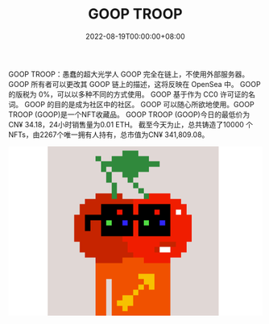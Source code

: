 ﻿---
title: "GOOP TROOP"
description: "人民的名词。 goops 在公共领域。 随意以任何你想要的方式使用它们。"
date: 2022-08-19T00:00:00+08:00
lastmod: 2022-08-19T00:00:00+08:00
draft: false
authors: ["boogArno"]
featuredImage: "goop-troop.png"
tags: ["Collectibles","GOOP TROOP"]
categories: ["nfts"]
nfts: ["Collectibles"]
blockchain: "ETH"
website: "https://dappradar.com/"
twitter: "https://twitter.com/goopdao"
discord: "https://discord.com/invite/cRfY3u42bz"
telegram: ""
github: ""
youtube: ""
twitch: ""
facebook: ""
instagram: ""
reddit: ""
medium: ""
steam: ""
gitbook: ""
googleplay: ""
appstore: ""
status: "Live"
weight: 
lightgallery: true
toc: true
pinned: false
recommend: false
recommend1: false
---
GOOP TROOP：愚蠢的超大光学人
GOOP 完全在链上，不使用外部服务器。 GOOP 所有者可以更改其 GOOP 链上的描述，这将反映在 OpenSea 中。 GOOP 的版税为 0%，可以以多种不同的方式使用。 GOOP 基于作为 CC0 许可证的名词。 GOOP 的目的是成为社区中的社区。 GOOP 可以随心所欲地使用。GOOP TROOP (GOOP)是一个NFT收藏品。 GOOP TROOP (GOOP)今日的最低价为CN¥ 34.18，24小时销售量为0.01 ETH。 截至今天为止，总共铸造了10000 个NFTs，由2267个唯一拥有人持有，总市值为CN¥ 341,809.08。

![gooptroop-dapp-collectibles-ethereum-image1_9a5836eda569bd6c777bd001ba1b7c61](gooptroop-dapp-collectibles-ethereum-image1_9a5836eda569bd6c777bd001ba1b7c61.png)